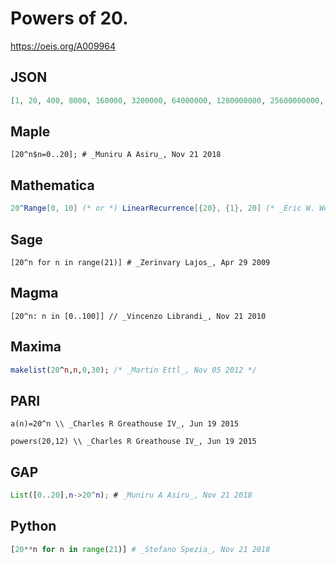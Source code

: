 # Powers of 20\.
https://oeis.org/A009964
## JSON
```JSON
[1, 20, 400, 8000, 160000, 3200000, 64000000, 1280000000, 25600000000, 512000000000, 10240000000000, 204800000000000, 4096000000000000, 81920000000000000, 1638400000000000000, 32768000000000000000]
```
## Maple
```Maple
[20^n$n=0..20]; # _Muniru A Asiru_, Nov 21 2018
```
## Mathematica
```Mathematica
20^Range[0, 10] (* or *) LinearRecurrence[{20}, {1}, 20] (* _Eric W. Weisstein_, Aug 17 2017 *)
```
## Sage
```Sage
[20^n for n in range(21)] # _Zerinvary Lajos_, Apr 29 2009
```
## Magma
```Magma
[20^n: n in [0..100]] // _Vincenzo Librandi_, Nov 21 2010
```
## Maxima
```Maxima
makelist(20^n,n,0,30); /* _Martin Ettl_, Nov 05 2012 */
```
## PARI
```PARI
a(n)=20^n \\ _Charles R Greathouse IV_, Jun 19 2015
```
```PARI
powers(20,12) \\ _Charles R Greathouse IV_, Jun 19 2015
```
## GAP
```GAP
List([0..20],n->20^n); # _Muniru A Asiru_, Nov 21 2018
```
## Python
```Python
[20**n for n in range(21)] # _Stefano Spezia_, Nov 21 2018
```
